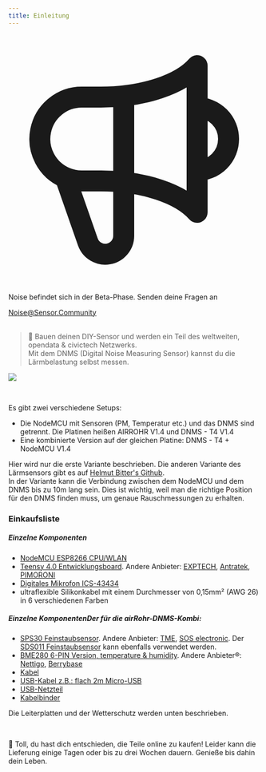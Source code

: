 ```yaml
---
title: Einleitung
---
```


  <div class="max-w-screen-xl mx-auto pt-5">
      <div class="p-2 rounded-lg bg-indigo-100 shadow-lg sm:p-3">
      <div class="flex items-center">
            <span class="p-2 rounded-lg bg-indigo-500">
              <svg class="h-8 w-8 text-white" fill="none" viewBox="0 0 24 24" stroke="currentColor">
                <path stroke-linecap="round" stroke-linejoin="round" stroke-width="2" d="M11 5.882V19.24a1.76 1.76 0 01-3.417.592l-2.147-6.15M18 13a3 3 0 100-6M5.436 13.683A4.001 4.001 0 017 6h1.832c4.1 0 7.625-1.234 9.168-3v14c-1.543-1.766-5.067-3-9.168-3H7a3.988 3.988 0 01-1.564-.317z" />
              </svg>
            </span>
        <div class="flex flex-wrap">
          <div class="flex-wrap flex">
            <p class="pt-1 text-indigo-700 font-medium">
                Noise befindet sich in der Beta-Phase. Senden deine Fragen an</p>
          <a href="mailto:Noise@Sensor.Community" class="ml-1 font-medium underline text-white hover:text-yellow-600">
                  Noise@Sensor.Community</a>
          </div>
           </div>
      </div>
    </div>
  </div>

<br>

> 🚧 Bauen deinen DIY-Sensor und werden ein Teil des weltweiten, opendata & civictech Netzwerks. <br> Mit dem DNMS (Digital Noise Measuring Sensor) kannst du die Lärmbelastung selbst messen.

 <img src="../docs/dnms/dnms-noise-measuring-sensor-kit.jpg" style="display: block; margin: 1em 0" loading="lazy"/>

 <br>

Es gibt zwei verschiedene Setups:  

* Die NodeMCU mit Sensoren (PM, Temperatur etc.) und das DNMS sind getrennt. Die Platinen heißen AIRROHR V1.4 und DNMS - T4 V1.4
* Eine kombinierte Version auf der gleichen Platine: DNMS - T4 + NodeMCU V1.4

Hier wird nur die erste Variante beschrieben. Die anderen Variante des Lärmsensors gibt es auf [Helmut Bitter's Github](https://github.com/hbitter/DNMS/tree/master/Manual).   
In der Variante kann die Verbindung zwischen dem NodeMCU und dem DNMS bis zu 10m lang sein. Dies ist wichtig, weil man die richtige Position für den DNMS finden muss, um genaue Rauschmessungen zu erhalten.

### Einkaufsliste

##### Einzelne Komponenten
* [NodeMCU ESP8266 CPU/WLAN](https://www.aliexpress.com/wholesale?groupsort=1&SortType=price_asc&SearchText=nodemcu+v3+esp8266+ch340)
* [Teensy 4.0 Entwicklungsboard](https://www.pjrc.com/store/teensy40.html). Andere Anbieter: [EXPTECH](https://www.exp-tech.de/plattformen/teensy/9596/teensy-4.0-development-board), [Antratek](https://www.antratek.de/teensy-4-0), [PIMORONI](https://shop.pimoroni.com/products/teensy-4-0-development-board)
* [Digitales Mikrofon ICS-43434](https://www.tindie.com/products/onehorse/ics43434-i2s-digital-microphone/)
* ultraflexible Silikonkabel mit einem Durchmesser von 0,15mm² (AWG 26) in 6 verschiedenen Farben
  <br>


##### Einzelne KomponentenDer für die airRohr-DNMS-Kombi:
* [SPS30 Feinstaubsensor](https://www.sparkfun.com/products/15103). Andere Anbieter: [TME](https://www.tme.eu/de/details/sps30/gassensoren/sensirion/1-101638-10/?brutto=1), [SOS electronic](https://www.soselectronic.de/products/sensirion/sps30-2-304234). Der [SDS011 Feinstaubsensor](https://de.aliexpress.com/wholesale?catId=0&initiative_id=AS_20200813122806&SearchText=sds011) kann ebenfalls verwendet werden.
* [BME280 6-PIN Version, temperature & humidity](https://www.aliexpress.com/wholesale?catId=0&initiative_id=SB_20200308040440&SearchText=bme280+-5V+%2B3.3V). Andere Anbieter®: [Nettigo](https://nettigo.eu/products/module-pressure-humidity-and-temperature-sensor-bosch-bme280), [Berrybase](https://www.berrybase.de/bauelemente/sensoren-module/feuchtigkeit/bme680-breakout-board-4in1-sensor-f-252-r-temperatur-luftfeuchtigkeit-luftdruck-und-luftg-252-t)
* [Kabel](http://www.aliexpress.com/wholesale?groupsort=1&SortType=price_asc&SearchText=Dupont+cable+20cm+female-female)
* [USB-Kabel z.B.: flach 2m Micro-USB](https://www.aliexpress.com/wholesale?catId=0&initiative_id=SB_20200308040708&SearchText=micro+usb+flat+cable+2m)
* [USB-Netzteil](https://www.aliexpress.com/wholesale?catId=0&initiative_id=SB_20200308040834&SearchText=single+micro+usb+eu+power+supply)
* [Kabelbinder](https://www.aliexpress.com/wholesale?catId=0&initiative_id=SB_20200308040852&SearchText=cable+straps)

Die Leiterplatten und der Wetterschutz werden unten beschrieben.

<br>

🙌 Toll, du hast dich entschieden, die Teile online zu kaufen! Leider kann die Lieferung einige Tagen oder bis zu drei Wochen dauern. Genieße bis dahin dein Leben.